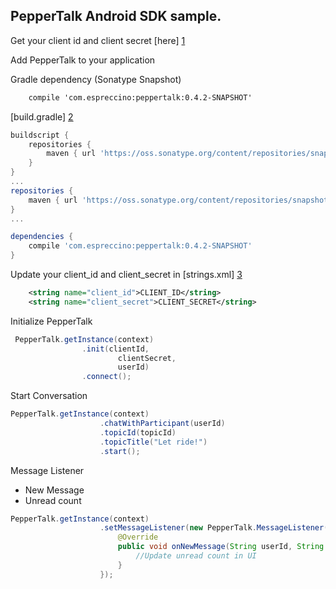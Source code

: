 PepperTalk Android SDK sample.
-----------------------------

Get your client id and client secret [here] [1]

Add PepperTalk to your application

Gradle dependency (Sonatype Snapshot)
```xml
    compile 'com.espreccino:peppertalk:0.4.2-SNAPSHOT'
```

[build.gradle] [2]

```groovy
buildscript {
    repositories {
        maven { url 'https://oss.sonatype.org/content/repositories/snapshots'}
    }
}
...
repositories {
    maven { url 'https://oss.sonatype.org/content/repositories/snapshots'}
}
...

dependencies {
    compile 'com.espreccino:peppertalk:0.4.2-SNAPSHOT'
}

```

Update your client_id and client_secret in [strings.xml] [3]

```xml
    <string name="client_id">CLIENT_ID</string>
    <string name="client_secret">CLIENT_SECRET</string> 
```

Initialize PepperTalk
```java
 PepperTalk.getInstance(context)
                .init(clientId,
                        clientSecret,
                        userId)
                .connect();
```

Start Conversation

```java
PepperTalk.getInstance(context)
                    .chatWithParticipant(userId)
                    .topicId(topicId)
                    .topicTitle("Let ride!")
                    .start();
```

Message Listener 
- New Message
- Unread count
```java
PepperTalk.getInstance(context)
                    .setMessageListener(new PepperTalk.MessageListener() {
                        @Override
                        public void onNewMessage(String userId, String topicId, int unreadCount) {
                            //Update unread count in UI
                        }
                    });
```

[1]: http://console.getpeppertalk.com/ "PepperTalk"
[2]: https://github.com/Espreccino/PepperTalkAndroidSDK-Examples/blob/master/app/build.gradle "build.gralde"
[3]: https://github.com/Espreccino/PepperTalkAndroidSDK-Examples/blob/master/app/src/main/res/values/strings.xml#L6 "strings.xml"
